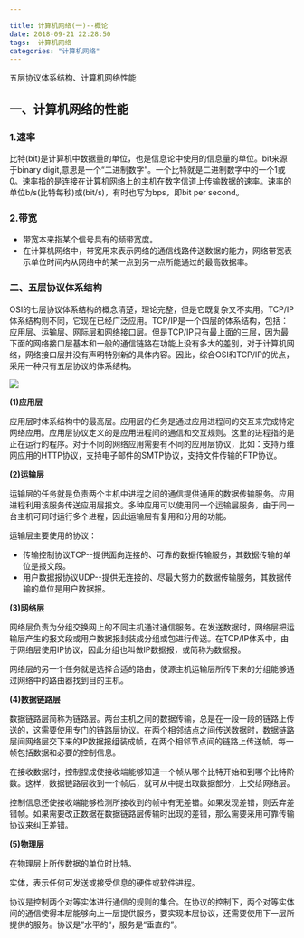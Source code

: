 ```yaml
---

title: 计算机网络(一)--概论
date: 2018-09-21 22:28:50
tags:  计算机网络
categories: "计算机网络"
---
```

五层协议体系结构、计算机网络性能<!--more-->
## 一、计算机网络的性能

### 1.速率

比特(bit)是计算机中数据量的单位，也是信息论中使用的信息量的单位。bit来源于binary digit,意思是一个“二进制数字”。一个比特就是二进制数字中的一个1或0。速率指的是连接在计算机网络上的主机在数字信道上传输数据的速率。速率的单位b/s(比特每秒)或(bit/s)，有时也写为bps，即bit per second。

### 2.带宽

- 带宽本来指某个信号具有的频带宽度。
- 在计算机网络中，带宽用来表示网络的通信线路传送数据的能力，网络带宽表示单位时间内从网络中的某一点到另一点所能通过的最高数据率。


### 二、五层协议体系结构

OSI的七层协议体系结构的概念清楚，理论完整，但是它既复杂又不实用。TCP/IP体系结构则不同，它现在已经广泛应用。TCP/IP是一个四层的体系结构，包括：应用层、运输层、网际层和网络接口层。但是TCP/IP只有最上面的三层，因为最下面的网络接口层基本和一般的通信链路在功能上没有多大的差别，对于计算机网络，网络接口层并没有声明特别新的具体内容。因此，综合OSI和TCP/IP的优点，采用一种只有五层协议的体系结构。 

![](https://i.imgur.com/VyxEx3m.jpg)

**(1)应用层**

应用层时体系结构中的最高层。应用层的任务是通过应用进程间的交互来完成特定网络应用。应用层协议定义的是应用进程间的通信和交互规则。这里的进程指的是正在运行的程序。对于不同的网络应用需要有不同的应用层协议，比如：支持万维网应用的HTTP协议，支持电子邮件的SMTP协议，支持文件传输的FTP协议。

**(2)运输层**

运输层的任务就是负责两个主机中进程之间的通信提供通用的数据传输服务。应用进程利用该服务传送应用层报文。多种应用可以使用同一个运输层服务，由于同一台主机可同时运行多个进程，因此运输层有复用和分用的功能。

运输层主要使用的协议：

- 传输控制协议TCP--提供面向连接的、可靠的数据传输服务，其数据传输的单位是报文段。
- 用户数据报协议UDP--提供无连接的、尽最大努力的数据传输服务，其数据传输的单位是用户数据报。

**(3)网络层**

网络层负责为分组交换网上的不同主机通过通信服务。在发送数据时，网络层把运输层产生的报文段或用户数据报封装成分组或包进行传送。在TCP/IP体系中，由于网络层使用IP协议，因此分组也叫做IP数据报，或简称为数据报。

网络层的另一个任务就是选择合适的路由，使源主机运输层所传下来的分组能够通过网络中的路由器找到目的主机。

**(4)数据链路层**

数据链路层简称为链路层。两台主机之间的数据传输，总是在一段一段的链路上传送的，这需要使用专门的链路层协议。在两个相邻结点之间传送数据时，数据链路层间网络层交下来的IP数据报组装成帧，在两个相邻节点间的链路上传送帧。每一帧包括数据和必要的控制信息。

在接收数据时，控制捏成使接收端能够知道一个帧从哪个比特开始和到哪个比特阶数。这样，数据链路层收到一个帧后，就可从中提出取数据部分，上交给网络层。

控制信息还使接收端能够检测所接收到的帧中有无差错。如果发现差错，则丢弃差错帧。如果需要改正数据在数据链路层传输时出现的差错，那么需要采用可靠传输协议来纠正差错。


**(5)物理层**

在物理层上所传数据的单位时比特。


实体，表示任何可发送或接受信息的硬件或软件进程。

协议是控制两个对等实体进行通信的规则的集合。在协议的控制下，两个对等实体间的通信使得本层能够向上一层提供服务，要实现本层协议，还需要使用下一层所提供的服务。协议是”水平的“，服务是“垂直的”。


